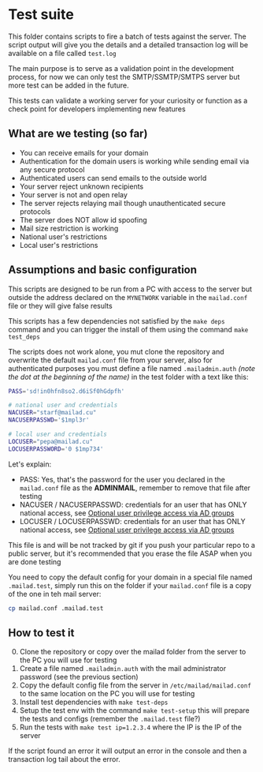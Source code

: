 # Test suite

This folder contains scripts to fire a batch of tests against the server. The script output will give you the details and a detailed transaction log will be available on a file called `test.log`

The main purpose is to serve as a validation point in the development process, for now we can only test the SMTP/SSMTP/SMTPS server but more test can be added in the future.

This tests can validate a working server for your curiosity or function as a check point for developers implementing new features

## What are we testing (so far)

- You can receive emails for your domain
- Authentication for the domain users is working while sending email via any secure protocol
- Authenticated users can send emails to the outside world
- Your server reject unknown recipients
- Your server is not and open relay
- The server rejects relaying mail though unauthenticated secure protocols
- The server does NOT allow id spoofing
- Mail size restriction is working
- National user's restrictions
- Local user's restrictions

## Assumptions and basic configuration

This scripts are designed to be run from a PC with access to the server but outside the address declared on the `MYNETWORK` variable in the `mailad.conf` file or they will give false results

This scripts has a few dependencies not satisfied by the `make deps` command and you can trigger the install of them using the command  `make test_deps`

The scripts does not work alone, you mut clone the repository and overwrite the default `mailad.conf` file from your server, also for authenticated purposes you must define a file named `.mailadmin.auth` _(note the dot at the beginning of the name)_ in the test folder with a text like this:

``` sh
PASS='sd!in0hfn8so2.d6iSf0hGdpfh'

# national user and credentials
NACUSER="starf@mailad.cu"
NACUSERPASSWD='$1mpl3r'

# local user and credentials
LOCUSER="pepa@mailad.cu"
LOCUSERPASSWORD='0 $1mp734'

```

Let's explain:

- PASS: Yes, that's the password for the user you declared in the `mailad.conf` file as the **ADMINMAIL**, remember to remove that file after testing
- NACUSER / NACUSERPASSWD: credentials for an user that has ONLY national access, see [Optional user privilege access via AD groups](Features.md#optional-user-privilege-access-via-ad-groups)
- LOCUSER / LOCUSERPASSWD: credentials for an user that has ONLY national access, see [Optional user privilege access via AD groups](Features.md#optional-user-privilege-access-via-ad-groups)

This file is and will be not tracked by git if you push your particular repo to a public server, but it's recommended that you erase the file ASAP when you are done testing

You need to copy the default config for your domain in a special file named `.mailad.test`, simply run this on the folder if your `mailad.conf` file is a copy of the one in teh mail server:

``` sh
cp mailad.conf .mailad.test
```

## How to test it

0. Clone the repository or copy over the mailad folder from the server to the PC you will use for testing
0. Create a file named `.mailadmin.auth` with the mail administrator password (see the previous section)
0. Copy the default config file from the server in `/etc/mailad/mailad.conf` to the same location on the PC you will use for testing
0. Install test dependencies with `make test-deps`
0. Setup the test env with the command `make test-setup` this will prepare the tests and configs (remember the `.mailad.test` file?)
0. Run the tests with `make test ip=1.2.3.4` where the IP is the IP of the server

If the script found an error it will output an error in the console and then a transaction log tail about the error.
